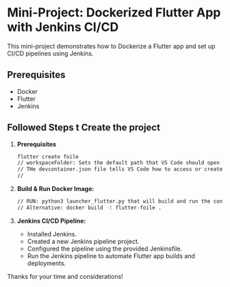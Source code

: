 # Mini-Project: Dockerized Flutter App with Jenkins CI/CD

This mini-project demonstrates how to Dockerize a Flutter app and set up CI/CD pipelines using Jenkins. 

## Prerequisites

- Docker
- Flutter
- Jenkins

## Followed Steps t Create the project

1. **Prerequisites**

    ```bash
    flutter create foile
    // workspaceFolder: Sets the default path that VS Code should open when connecting to the container.
    // THe devcontainer.json file tells VS Code how to access or create a development container with a well-defined tool and runtime stack.
    // 
    ```

2. **Build & Run Docker Image:**

    ```bash
    // RUN: python3 launcher_flutter.py that will build and run the container
    // Alternative: docker build -t flutter-foile .
    ```

3. **Jenkins CI/CD Pipeline:**

    - Installed Jenkins.
    - Created a new Jenkins pipeline project.
    - Configured the pipeline using the provided Jenkinsfile.
    - Run the Jenkins pipeline to automate Flutter app builds and deployments.

Thanks for your time and considerations!